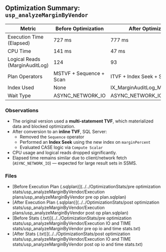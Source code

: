 ##  Optimization Summary: `usp_analyzeMarginByVendor`

| Metric                         | Before Optimization            | After Optimization               |
|-----------------------------   |------------------------------  |-------------------------------   |
| Execution Time (Elapsed)       | 727 ms                         | 777 ms                           |
| CPU Time                       | 141 ms                         | 47 ms                            |
| Logical Reads (MarginAuditLog) | 124                            | 93                               |
| Plan Operators                 | MSTVF + Sequence + Scan        | ITVF + Index Seek + Scalar       |
| Index Used                     |  None                          |  IX_MarginAuditLog_MarginPercent |
| Wait Type                      | ASYNC_NETWORK_IO               | ASYNC_NETWORK_IO (normal)        |

###  Observations

- The original version used a **multi-statement TVF**, which materialized data and blocked optimization.
- After conversion to an **inline TVF**, SQL Server:
  - Removed the `Sequence` operator
  - Performed an **Index Seek** using the new index on `marginPercent`
  - Evaluated CASE logic via `Compute Scalar`
- CPU usage and logical reads dropped significantly.
- Elapsed time remains similar due to client/network fetch (`ASYNC_NETWORK_IO`) — expected for large result sets in SSMS.

###  Files

- [Before Execution Plan (.sqlplan)](../../OptimizationStats/pre optimization stats/usp_analyzeMarginByVendor/Execution plans/usp_analyzeMarginByVendor pre op plan.sqlplan)
- [After Execution Plan (.sqlplan)](../../OptimizationStats/post optimization stats/usp_analyzeMarginByVendor/Execution plans/usp_analyzeMarginByVendor post op plan.sqlplan)
- [Before Stats (.txt)](../../OptimizationStats/pre optimization stats/usp_analyzeMarginByVendor/Execution IO and TIME stats/usp_analyzeMarginByVendor pre op io and time stats.txt)
- [After Stats (.txt)](../../OptimizationStats/post optimization stats/usp_analyzeMarginByVendor/Execution IO and TIME stats/usp_analyzeMarginByVendor  post op io and time stats.txt)